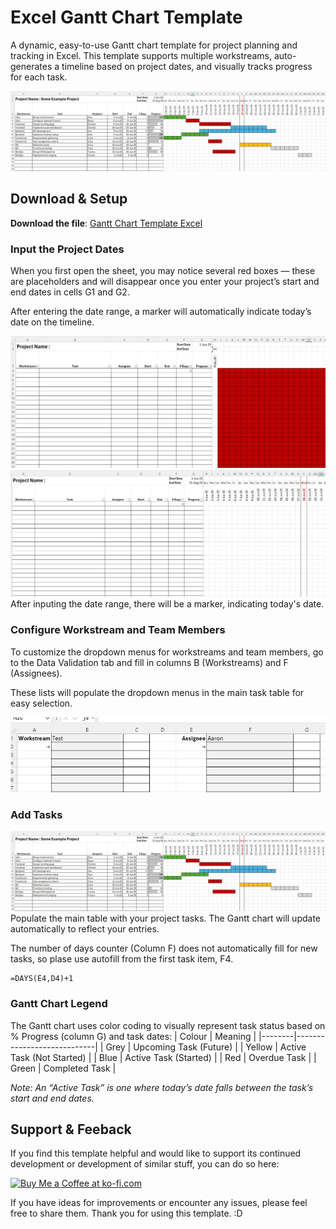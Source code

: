 # Excel Gantt Chart Template
A dynamic, easy-to-use Gantt chart template for project planning and tracking in Excel. This template supports multiple workstreams, auto-generates a timeline based on project dates, and visually tracks progress for each task.

![Example](/Images/Ex.jpg)

## Download & Setup
**Download the file**: [Gantt Chart Template Excel](https://github.com/coolene/excel-gantt-chart/blob/main/GanttChartTemplate_Raw_v1.0.xlsx)

### Input the Project Dates
When you first open the sheet, you may notice several red boxes — these are placeholders and will disappear once you enter your project’s start and end dates in cells G1 and G2.

After entering the date range, a marker will automatically indicate today’s date on the timeline.

![DI1](/Images/DI1.jpg)
![DI2](/Images/DI2.jpg)
After inputing the date range, there will be a marker, indicating today's date.

### Configure Workstream and Team Members
To customize the dropdown menus for workstreams and team members, go to the Data Validation tab and fill in columns B (Workstreams) and F (Assignees).

These lists will populate the dropdown menus in the main task table for easy selection.


![DV](/Images/DV.jpg)

### Add Tasks
![Example](/Images/Ex.jpg)
Populate the main table with your project tasks. The Gantt chart will update automatically to reflect your entries.

 The number of days counter (Column F) does not automatically fill for new tasks, so plase use autofill from the first task item, F4.

```
=DAYS(E4,D4)+1
```

### Gantt Chart Legend
The Gantt chart uses color coding to visually represent task status based on % Progress (column G) and task dates:
| Colour | Meaning                    |
|--------|----------------------------|
| Grey   | Upcoming Task (Future)     |
| Yellow | Active Task (Not Started)  |
| Blue   | Active Task (Started)      |
| Red    | Overdue Task               |
| Green  | Completed Task             |

*Note: An “Active Task” is one where today’s date falls between the task’s start and end dates.*

## Support & Feeback
If you find this template helpful and would like to support its continued development or development of similar stuff, you can do so here: <br>

<a href='https://ko-fi.com/M4M2DDRYC' target='_blank'><img height='36' style='border:0px;height:36px;' src='https://storage.ko-fi.com/cdn/kofi4.png?v=6' border='0' alt='Buy Me a Coffee at ko-fi.com' /></a>

If you have ideas for improvements or encounter any issues, please feel free to share them. Thank you for using this template. :D